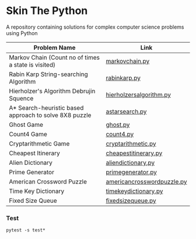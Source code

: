 # Skin The Python

A repository containing solutions for complex computer science problems using Python

| Problem Name                                            | Link                                                   |
| ------------------------------------------------------- | ------------------------------------------------------ |
| Markov Chain (Count no of times a state is visited)     | [markovchain.py](src/markovchain.py)                   |
| Rabin Karp String-searching Algorithm                   | [rabinkarp.py](src/rabinkarp.py)                       |
| Hierholzer's Algorithm Debrujin Squence                 | [hierholzersalgorithm.py](src/hierholzersalgorithm.py) |
| A\* Search-heuristic based approach to solve 8X8 puzzle | [astarsearch.py](src/astarsearch.py)                   |
| Ghost Game | [ghost.py](src/ghost.py)                   |
| Count4 Game | [count4.py](src/count4.py)                   |
| Cryptarithmetic Game | [cryptarithmetic.py](src/cryptarithmetic.py)                   |
| Cheapest Itinerary | [cheapestitinerary.py](src/cheapestitinerary.py)                   |
| Alien Dictionary | [aliendictionary.py](src/aliendictionary.py)                   |
| Prime Generator | [primegenerator.py](src/primegenerator.py)                   |
| American Crossword Puzzle | [americancrosswordpuzzle.py](src/americancrosswordpuzzle.py)                   |
| Time Key Dictionary | [timekeydictionary.py](src/timekeydictionary.py)                   |
| Fixed Size Queue | [fixedsizequeue.py](src/fixedsizequeue.py)                   |



### Test

```
pytest -s test*
```
